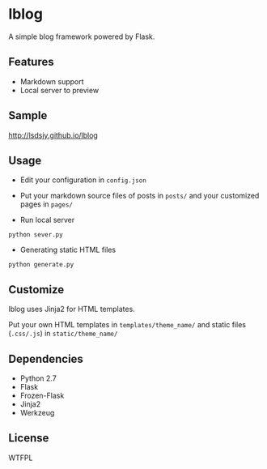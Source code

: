 # lblog

A simple blog framework powered by Flask.

## Features
- Markdown support
- Local server to preview

## Sample
http://lsdsjy.github.io/lblog

## Usage

- Edit your configuration in `config.json`

- Put your markdown source files of posts in `posts/` and your customized pages in `pages/`

- Run local server

```
python sever.py
```

- Generating static HTML files

```
python generate.py
```

## Customize

lblog uses Jinja2 for HTML templates.

Put your own HTML templates in `templates/theme_name/` and static files (`.css/.js`) in `static/theme_name/`


## Dependencies
- Python 2.7
- Flask
- Frozen-Flask
- Jinja2
- Werkzeug

## License

WTFPL

